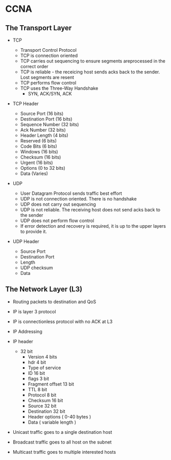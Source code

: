 # CCNA

## The Transport Layer

- TCP
  - Transport Control Protocol
  - TCP is connection oriented
  - TCP carries out sequencing to ensure segments areprocessed in the correct order
  - TCP is reliable - the receicing host sends acks back to the sender. Lost segments are resent
  - TCP performs flow control
  - TCP uses the Three-Way Handshake
    - SYN, ACK/SYN, ACK
- TCP Header
  - Source Port (16 bits)
  - Destination Port (16 bits)
  - Sequence Number (32 bits)
  - Ack Number (32 bits)
  - Header Length (4 bits)
  - Reserved (6 bits)
  - Code Bits (6 bits)
  - Windows (16 bits)
  - Checksum (16 bits)
  - Urgent (16 bits)
  - Options (0 to 32 bits)
  - Data (Varies)

- UDP
  - User Datagram Protocol sends traffic best effort
  - UDP is not connection oriented. There is no handshake
  - UDP does not carry out sequencing
  - UDP is not reliable. The receiving host does not send acks back to the sender
  - UDP does not perform flow control
  - If error detection and recovery is required, it is up to the upper layers to provide it. 
- UDP Header
  - Source Port
  - Destination Port
  - Length
  - UDP checksum
  - Data

## The Network Layer (L3)

- Routing packets to destination and QoS
- IP is layer 3 protocol
- IP is connectionless protocol with no ACK at L3
- IP Addressing
- IP header
  - 32 bit
    - Version 4 bits
    - hdr 4 bit
    - Type of service
    - ID 16 bit
    - flags 3 bit
    - Fragment offset 13 bit
    - TTL 8 bit
    - Protocol 8 bit
    - Checksum 16 bit
    - Source 32 bit
    - Destination 32 bit
    - Header options ( 0-40 bytes )
    - Data ( variable length )

- Unicast traffic goes to a single destination host
- Broadcast traffic goes to all host on the subnet
- Multicast traffic goes to multiple interested hosts